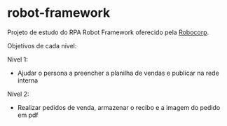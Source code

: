 # robot-framework

Projeto de estudo do RPA Robot Framework oferecido pela [Robocorp](https://robocorp.com/docs).

Objetivos de cada nível:

Nivel 1:
- Ajudar o persona a preencher a planilha de vendas e publicar na rede interna

Nível 2:
- Realizar pedidos de venda, armazenar o recibo  e a imagem do pedido em pdf 
